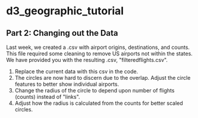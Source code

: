 # d3_geographic_tutorial

## Part 2: Changing out the Data

Last week, we created a .csv with airport origins, destinations, and counts. This file required some cleaning to remove US airports not within the states. We have provided you with the resulting .csv, "filteredflights.csv".

1. Replace the current data with this csv in the code.
2. The circles are now hard to discern due to the overlap. Adjust the circle features to better show individual airports.
3. Change the radius of the circle to depend upon number of flights (counts) instead of "links".
4. Adjust how the radius is calculated from the counts for better scaled circles.